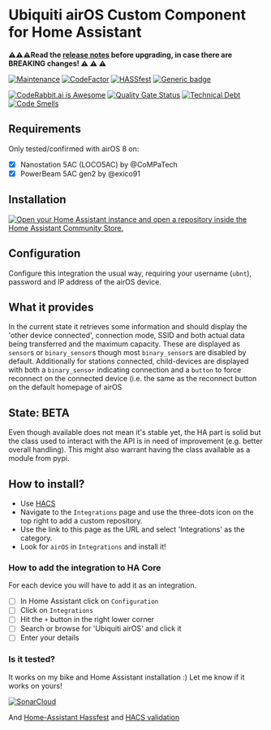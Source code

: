 # Ubiquiti airOS Custom Component for Home Assistant

**:warning::warning::warning:Read the [release notes](https://github.com/CoMPaTech/hAirOS/releases) before upgrading, in case there are BREAKING changes! :warning: :warning: :warning:**

[![Maintenance](https://img.shields.io/badge/Maintained%3F-yes-green.svg)](https://github.com/CoMPaTech/hAirOS/)
[![CodeFactor](https://www.codefactor.io/repository/github/CoMPaTech/hAirOS/badge)](https://www.codefactor.io/repository/github/CoMPaTech/hAirOS)
[![HASSfest](https://github.com/CoMPaTech/hAirOS/workflows/Validate%20with%20hassfest/badge.svg)](https://github.com/CoMPaTech/hAirOS/actions)
[![Generic badge](https://img.shields.io/github/v/release/CoMPaTech/hAirOS)](https://github.com/CoMPaTech/hAirOS)

[![CodeRabbit.ai is Awesome](https://img.shields.io/badge/AI-orange?label=CodeRabbit&color=orange&link=https%3A%2F%2Fcoderabbit.ai)](https://coderabbit.ai)
[![Quality Gate Status](https://sonarcloud.io/api/project_badges/measure?project=CoMPaTech_hAirOS&metric=alert_status)](https://sonarcloud.io/summary/new_code?id=CoMPaTech_hAirOS)
[![Technical Debt](https://sonarcloud.io/api/project_badges/measure?project=CoMPaTech_hAirOS&metric=sqale_index)](https://sonarcloud.io/summary/new_code?id=CoMPaTech_hAirOS)
[![Code Smells](https://sonarcloud.io/api/project_badges/measure?project=CoMPaTech_hAirOS&metric=code_smells)](https://sonarcloud.io/summary/new_code?id=CoMPaTech_hAirOS)

## Requirements

Only tested/confirmed with airOS 8 on:

- [x] Nanostation 5AC (LOCO5AC) by @CoMPaTech
- [x] PowerBeam 5AC gen2 by @exico91

## Installation

[![Open your Home Assistant instance and open a repository inside the Home Assistant Community Store.](https://my.home-assistant.io/badges/hacs_repository.svg)](https://my.home-assistant.io/redirect/hacs_repository/?owner=CoMPaTech&repository=hAirOShAirOhAirOSntegrations)

## Configuration

Configure this integration the usual way, requiring your username (`ubnt`), password and IP address of the airOS device.

## What it provides

In the current state it retrieves some information and should display the 'other device connected', connection mode, SSID and both actual data being transferred and the maximum capacity. These are displayed as `sensor`s or `binary_sensor`s though most `binary_sensor`s are disabled by default. Additionally for stations connected, child-devices are displayed with both a `binary_sensor` indicating connection and a `button` to force reconnect on the connected device (i.e. the same as the reconnect button on the default homepage of airOS

## State: BETA

Even though available does not mean it's stable yet, the HA part is solid but the class used to interact with the API is in need of improvement (e.g. better overall handling). This might also warrant having the class available as a module from pypi.

## How to install?

- Use [HACS](https://hacs.xyz)
- Navigate to the `Integrations` page and use the three-dots icon on the top right to add a custom repository.
- Use the link to this page as the URL and select 'Integrations' as the category.
- Look for `airOS` in `Integrations` and install it!

### How to add the integration to HA Core

For each device you will have to add it as an integration.

- [ ] In Home Assistant click on `Configuration`
- [ ] Click on `Integrations`
- [ ] Hit the `+` button in the right lower corner
- [ ] Search or browse for 'Ubiquiti airOS' and click it
- [ ] Enter your details

### Is it tested?

It works on my bike and Home Assistant installation :) Let me know if it works on yours!

[![SonarCloud](https://sonarcloud.io/images/project_badges/sonarcloud-black.svg)](https://sonarcloud.io/summary/new_code?id=CoMPaTech_hAirOS)

And [Home-Assistant Hassfest](https://github.com/home-assistant/actions) and [HACS validation](https://github.com/hacs/action)
